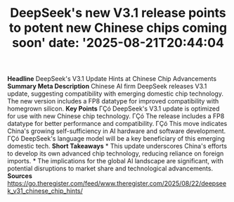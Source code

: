 ﻿---
title: "DeepSeek's new V3.1 release points to potent new Chinese chips coming soon'
date: '2025-08-21T20:44:04"
category: "Markets"
summary: ""
slug: "deepseeks new v31 release points to potent new chinese chips"
source_urls:
  - "https://go.theregister.com/feed/www.theregister.com/2025/08/22/deepseek_v31_chinese_chip_hints/"
seo:
  title: "DeepSeek's new V3.1 release points to potent new Chinese chips coming soon | Hash n Hedge'
  description: '"
  keywords: ["news", "markets", "brief"]
---
**Headline** DeepSeek's V3.1 Update Hints at Chinese Chip Advancements  **Summary Meta Description** Chinese AI firm DeepSeek releases V3.1 update, suggesting compatibility with emerging domestic chip technology. The new version includes a FP8 datatype for improved compatibility with homegrown silicon.  **Key Points**  ΓÇó DeepSeek's V3.1 update is optimized for use with new Chinese chip technology. ΓÇó The release includes a FP8 datatype for better performance and compatibility. ΓÇó This move indicates China's growing self-sufficiency in AI hardware and software development. ΓÇó DeepSeek's language model will be a key beneficiary of this emerging domestic tech.  **Short Takeaways**  * This update underscores China's efforts to develop its own advanced chip technology, reducing reliance on foreign imports. * The implications for the global AI landscape are significant, with potential disruptions to market share and technological advancements.  **Sources** https://go.theregister.com/feed/www.theregister.com/2025/08/22/deepseek_v31_chinese_chip_hints/ 
